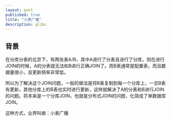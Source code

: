 ```yaml
---
layout: post
published: true
title: "小表广播"
description: glibc
---
```

## 背景
在分库分表的北京下，有两张表A/B，其中A进行了分表且进行了分库，则在进行JOIN的时候，A的分表就无法和B进行正确JOIN了。而B表通常是配置表，而且数据量很小，且更新频率非常低。

所以为了解决这个JOIN问题，一般的做法是将B表复制到每一个分库上，一旦B表有更新，其他分库上的B表也实时进行更新，这样就解决了A的分表和B进行JOIN的问题。将本来是一个分库JOIN，也就是分布式JOIN的问题，化简成了单数据库JOIN。

这种方式，业界叫做：小表广播
